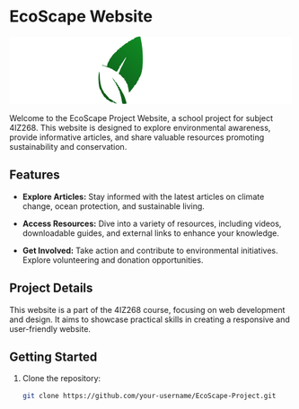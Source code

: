 # EcoScape Website

![EcoScape Logo](./assets/img/logo.png)

Welcome to the EcoScape Project Website, a school project for subject 4IZ268. This website is designed to explore environmental awareness, provide informative articles, and share valuable resources promoting sustainability and conservation.

## Features

- **Explore Articles:** Stay informed with the latest articles on climate change, ocean protection, and sustainable living.

- **Access Resources:** Dive into a variety of resources, including videos, downloadable guides, and external links to enhance your knowledge.

- **Get Involved:** Take action and contribute to environmental initiatives. Explore volunteering and donation opportunities.

## Project Details

This website is a part of the 4IZ268 course, focusing on web development and design. It aims to showcase practical skills in creating a responsive and user-friendly website.

## Getting Started

1. Clone the repository:

   ```bash
   git clone https://github.com/your-username/EcoScape-Project.git
   ```
